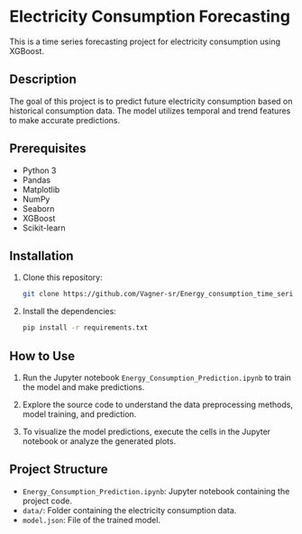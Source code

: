 # Electricity Consumption Forecasting

This is a time series forecasting project for electricity consumption using XGBoost.

## Description

The goal of this project is to predict future electricity consumption based on historical consumption data. The model utilizes temporal and trend features to make accurate predictions.

## Prerequisites

- Python 3
- Pandas
- Matplotlib
- NumPy
- Seaborn
- XGBoost
- Scikit-learn

## Installation

1. Clone this repository:
   ```bash
   git clone https://github.com/Vagner-sr/Energy_consumption_time_series_prediction.git
   ```

2. Install the dependencies:
   ```bash
   pip install -r requirements.txt

## How to Use

1. Run the Jupyter notebook `Energy_Consumption_Prediction.ipynb` to train the model and make predictions.

2. Explore the source code to understand the data preprocessing methods, model training, and prediction.

3. To visualize the model predictions, execute the cells in the Jupyter notebook or analyze the generated plots.

## Project Structure

- `Energy_Consumption_Prediction.ipynb`: Jupyter notebook containing the project code.
- `data/`: Folder containing the electricity consumption data.
- `model.json`: File of the trained model.



